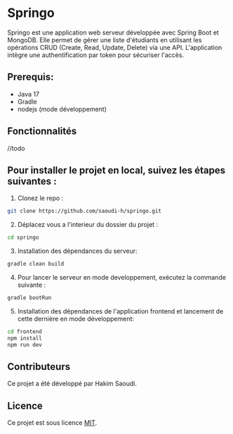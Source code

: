 # Springo
Springo est une application web serveur développée avec Spring Boot et MongoDB. Elle permet de gérer une liste d'étudiants en utilisant les opérations CRUD (Create, Read, Update, Delete) via une API. L'application intègre une authentification par token pour sécuriser l'accès.

## Prerequis:
* Java 17
* Gradle
* nodejs (mode développement)

## Fonctionnalités
//todo
## Pour installer le projet en local, suivez les étapes suivantes :
1. Clonez le repo :
```bash
git clone https://github.com/saoudi-h/springo.git
```
2. Déplacez vous a l'interieur du dossier du projet :
```bash
cd springo
```

3. Installation des dépendances du serveur:

```bash
gradle clean build
```
4. Pour lancer le serveur en mode developpement, exécutez la commande suivante :
```bash
gradle bootRun
```
5. Installation des dépendances de l'application frontend et lancement de cette dernière en mode développement:
```bash
cd frontend
npm install
npm run dev
```
## Contributeurs
Ce projet a été développé par Hakim Saoudi.
## Licence
Ce projet est sous licence [MIT](https://opensource.org/licenses/MIT).
